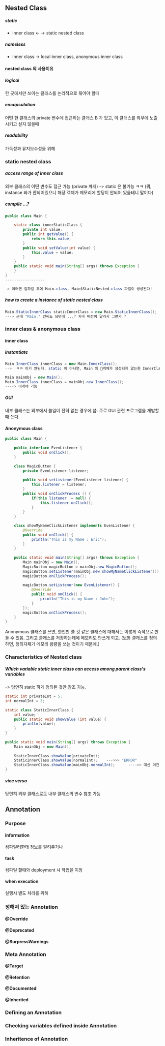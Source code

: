 ## Nested Class


##### static
- inner class <- -> static nested class

##### nameless
- inner class -> local inner class, anonymous inner class

#### nested class 의 사용이유

##### logical

한 곳에서만 쓰이는 클래스를 논리적으로 묶어야 할때

##### encapsulation

어떤 한 클래스의 private 변수에 접근하는 클래스 B 가 있고, 이 클래스를 외부에 노출시키고 싶지 않을때

##### readability

가독성과 유지보수성을 위해


### static nested class

##### access range of inner class
외부 클래스의 어떤 변수도 접근 가능 (private 까지)
-> static 은 불가능 ㅋㅋ (뭐, instance 화가 안되어있으니 해당 객체가 메모리에 할당이 안되어 있을테니 말이다)


##### compile ...?
```java
public class Main {  
  
    static class innerStaticClass {  
        private int value;  
        public int getValue() {  
            return this.value;  
        }  
        public void setValue(int value) {  
            this.value = value;  
        }  
    }  
    public static void main(String[] args) throws Exception {  
    }   
}
------------------

-> 이러면 컴파일 후에 Main.class, Main$StaticNested.class 파일이 생성된다!
```

##### how to create a instance of static nested class

```java
Main.StaticInnerClass staticInnerClass = new Main.StaticInnerClass();
---> 근데 "Main." 안써도 되던데 ,,,? 자바 버전이 달라서 그런가 ? 
```


### inner class & anonymous class


#### inner class
##### instantiate

```java
Main.InnerClass innerClass = new Main.InnerClass(); 
-->  ㅋㅋ 이거 안된다. static 이 아니면, Main 의 객체가 생성되지 않는한 InnerClass 의 생성자의 함수가 메모리에 할당되지 않기 때문

Main mainObj = new Main();  
Main.InnerClass innerClass = mainObj.new InnerClass();
----> 이래야 가능
```

##### GUI

내부 클래스는 외부에서 쓸일이 전혀 없는 경우에 씀.
주로 GUI 관련 프로그램을 개발할때 쓴다.


#### Anonymous class

```java
public class Main {  
  
    public interface EvenListener {  
        public void onClick();  
    }  
  
    class MagicButton {  
        private EvenListener listener;  
  
        public void setListener(EvenListener listener) {  
            this.listener = listener;  
        }  
        public void onClickProcess () {  
            if(this.listener != null) {  
                this.listener.onClick();  
            }  
        }  
    }  
  
    class showMyNameClickListener implements EvenListener {  
        @Override  
        public void onClick() {  
            println("This is my Name : Eric");  
        }  
    }  
  
    public static void main(String[] args) throws Exception {  
        Main mainObj = new Main();  
        MagicButton magicButton = mainObj.new MagicButton();  
        magicButton.setListener(mainObj.new showMyNameClickListener());  
        magicButton.onClickProcess();  
  
        magicButton.setListener(new EvenListener() {  
            @Override  
            public void onClick() {  
                println("This is my Name : John");  
            }  
        });  
        magicButton.onClickProcess();  
    }  
}
```

Anonymous 클래스를 쓰면, 한번만 쓸 것 같은 클래스에 대해서는 이렇게 즉석으로 만들 수 있음.
그리고 클래스를 저장하는데에 메모리도 안쓰게 되고. 
(보통 클래스를 정의하면, 정의자체가 메모리 용량을 쓰는 것이기 때문에.)


### Characteristics of Nested class

##### Which variable static inner class can access among parent class's variables

-> 당연히 static 하게 정의된 것만 참조 가능.

```java
static int privateInt = 5;  
int normalInt = 3;  
  
static class StaticInnerClass {  
    int value;  
    public static void showValue (int value) {  
        println(value);  
    }  
}  
  
public static void main(String[] args) throws Exception {  
    Main mainObj = new Main();  
  
    StaticInnerClass.showValue(privateInt);  
    StaticInnerClass.showValue(normalInt);    --->>> "ERROR" 
    StaticInnerClass.showValue(mainObj.normalInt);      ---->> 대신 이건  "ERROR" 가 아니다. 왜냐하면, normalInt 에 대한 메모리가 mainObj 가 할당되면서 할당되었기 떄문.
}
```


##### vice versa

당연히 외부 클래스로도 내부 클래스의 변수 참조 가능



## Annotation


### Purpose

#### information

컴파일러한테 정보를 알려주거나

#### task

컴파일 할떄와 deployment 시 작업을 지정

#### when execution

실행시 별도 처리를 위해


### 정해져 있는 Annotation

#### @Override

#### @Deprecated

#### @SurpressWarnings


### Meta Annotation

#### @Target

#### @Retention

#### @Documented

#### @Inherited


### Defining an Annotation



### Checking variables defined inside Annotation


### Inheritence of Annotation



